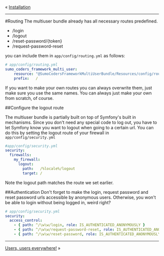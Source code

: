 « [Installation](installation.md)
***
#Routing
The multiuser bundle already has all necessary routes predefined.

- /login
- /logout
- /reset-password/{token}
- /request-password-reset

you can include them in `app/config/routing.yml` as follows:

```yaml
# app/config/routing.yml
sumo_coders_framework_multi_user:
    resource: "@SumoCodersFrameworkMultiUserBundle/Resources/config/routing.yml"
    prefix:   /
```

If you want to make your own routes you can always overwrite them, just make sure you use the same names. You can always just make your own from scratch, of course.

##Configure the logout route

The multiuser bundle is partially built on top of Symfony's built in mechanisms. Since you don't need any special code to log out, you have to let Symfony know you want to logout when going to a certain url. You can do this by setting the logout route of your firewall in `app/config/security.yml`

```yaml
#app/config/security.yml
security:
  firewalls:
    my_firewall:
      logout:
        path:   /%locale%/logout
        target: /
```

Note the logout path matches the route we set earlier.

##Authentication
Don't forget to make the login, request password and reset password urls accessible by anonymous users. Otherwise, you won't be able to login without being logged in, weird right?

```yaml
# app/config/security.yml
security:
  access_control:
    - { path: ^/\w\w/login, role: IS_AUTHENTICATED_ANONYMOUSLY }
    - { path: ^/\w\w/request-password-reset, role: IS_AUTHENTICATED_ANONYMOUSLY }
    - { path: ^/\w\w/reset-password, role: IS_AUTHENTICATED_ANONYMOUSLY }
```
***
[Users, users everywhere!](users_entity.md) »